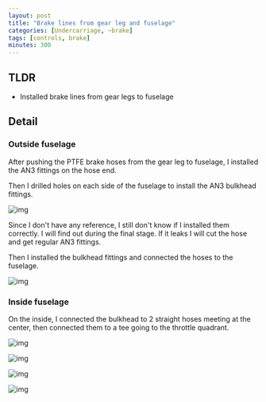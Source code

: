 ```yaml
---
layout: post
title: "Brake lines from gear leg and fuselage"
categories: [Undercarriage, ~brake]
tags: [controls, brake]
minutes: 300
---
```


## TLDR

- Installed brake lines from gear legs to fuselage

## Detail

### Outside fuselage

After pushing the PTFE brake hoses from the gear leg to fuselage, I installed the AN3 fittings on the hose end.

Then I drilled holes on each side of the fuselage to install the AN3 bulkhead fittings.

![img](https://lh3.googleusercontent.com/pw/AP1GczO-x3KBM3BPks10yp7IyHBqLsLKC-VQUY7OOCxzggspYxiTxePn2DqXINSEdpa4hw_i779e_7nK0pw7WG1xbMqXsY1jtc1nnlEoI4jgzKD9cnmn9TsIvrbsUBwRGUgHLUJ6uaTh-wGaqthy4SimWcnhcg=w3836-h2888-s-no-gm?authuser=3)

Since I don't have any reference, I still don't know if I installed them correctly. I will find out during the final stage. If it leaks I will cut the hose and get regular AN3 fittings.

Then I installed the bulkhead fittings and connected the hoses to the fuselage.

![img](https://lh3.googleusercontent.com/pw/AP1GczOTg2NOXgSJU5bfM-F1fkeUxQ-vw6tUpo6EyQiizPaTGgKxNfx6ItsEeA02WbzuUoNtqpCv4VPHmQM9ZSqahVp49m4IXEKfKVQ2s1g5UQmsCl6kIJFMetpGfBKJevMigJRJRgn4ccNSUpzSOatIAEwEfA=w3836-h2888-s-no-gm?authuser=3)

### Inside fuselage

On the inside, I connected the bulkhead to 2 straight hoses meeting at the center, then connected them to a tee going to the throttle quadrant.

![img](https://lh3.googleusercontent.com/pw/AP1GczMNUFZ2mQ4cdavQpugP-ucNp_nDzjvZFRwio0XcOcE23mw3CemmntokNSA8uAtvGTL0egtZ3uxVZADiyGG_hPCzz1WvTLCbfoCCgdAnJNHxrnR_i6B8Akx7g4Q1dWVT9DnX1xW0ZZrUyUgrZtzzeHDU_Q=w3836-h2888-s-no-gm?authuser=3)

![img](https://lh3.googleusercontent.com/pw/AP1GczOSThUKDjWvFEQBNJV6vepkxq5x5i83i9QIv0AQP7MFl5V0QKgj5GogU21ivYXKw4DEGjE89GNanJXn_iT1ebAMU2K6FGcHtdO1S33FpQY0kaLftkZAiDa8goLFrkCJozbvbS41nw7BOpxZhYy5sOt8CA=w3836-h2888-s-no-gm?authuser=3)

![img](https://lh3.googleusercontent.com/pw/AP1GczPuyfQeZSE3utFhciGj2wF8Ln3b5dkiBBL2A9ggDMUOfuDGJcJMrIZpplkdsS9_ETsyUP9K0tsSRcFezfvXHAEwvMipL8jnc4vx2khMrtqNOIYqLq_dIuLcqMpxBUasia30peJuo-QhC-pKdZNmyWs8Zg=w2174-h2888-s-no-gm?authuser=3)

![img](https://lh3.googleusercontent.com/pw/AP1GczNlfx_S-sWjjwt11XID9FwATbEhsxZ9n4nlCLckB7I3dyhMRZiuSPyF4ozCMV0jiSQoaM5BndBaM7KIMwuKFPDH_3vMW3CI0kT1JkRDuu-CJqfz5usUsKPAjvaBTkTDijgdbqoaqp4ghYDtVKxmnOMi8A=w3836-h2888-s-no-gm?authuser=3)
